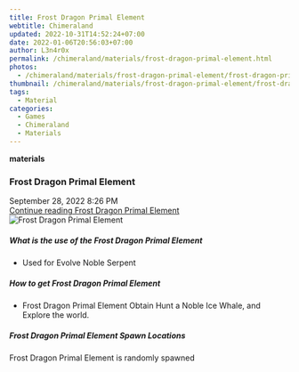 ```yaml
---
title: Frost Dragon Primal Element
webtitle: Chimeraland
updated: 2022-10-31T14:52:24+07:00
date: 2022-01-06T20:56:03+07:00
author: L3n4r0x
permalink: /chimeraland/materials/frost-dragon-primal-element.html
photos:
  - /chimeraland/materials/frost-dragon-primal-element/frost-dragon-primal-element.webp
thumbnail: /chimeraland/materials/frost-dragon-primal-element/frost-dragon-primal-element.webp
tags:
  - Material
categories:
  - Games
  - Chimeraland
  - Materials
---
```


<section id="bootstrap-wrapper"><link rel="stylesheet" href="https://cdn.statically.io/gh/dimaslanjaka/Web-Manajemen/40ac3225/css/bootstrap-4.5-wrapper.css"/><div class="row g-0 border rounded overflow-hidden flex-md-row mb-4 shadow-sm position-relative"><div class="col p-4 d-flex flex-column position-static"><strong class="d-inline-block mb-2 text-success">materials</strong><h3 class="mb-0">Frost Dragon Primal Element</h3><div class="mb-1 text-muted">September 28, 2022 8:26 PM</div><a href="#" class="stretched-link d-none">Continue reading Frost Dragon Primal Element</a></div><div class="col-auto d-none d-lg-block"><img src="/chimeraland/materials/frost-dragon-primal-element/frost-dragon-primal-element.webp" alt="Frost Dragon Primal Element"/></div></div><div class="row"><div class="col-lg-6 col-12 mb-2"><div class="card"><div class="card-body"><h5 class="card-title">What is the use of the Frost Dragon Primal Element</h5><div class="card-text"><ul><li>Used for Evolve Noble Serpent</li></ul></div></div></div></div><div class="col-lg-6 col-12 mb-2"><div class="card"><div class="card-body"><h5 class="card-title">How to get Frost Dragon Primal Element</h5><div class="card-text"><ul><li>Frost Dragon Primal Element Obtain Hunt a Noble Ice Whale, and Explore the world.</li></ul></div></div></div></div><div class="col-12 mb-2"><h5>Frost Dragon Primal Element Spawn Locations</h5><p>Frost Dragon Primal Element is randomly spawned</p></div></div></section>